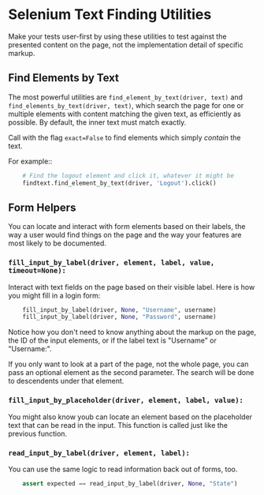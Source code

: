 # Selenium Text Finding Utilities

Make your tests user-first by using these utilities to test against the
presented content on the page, not the implementation detail of specific
markup.

## Find Elements by Text

The most powerful utilities are `find_element_by_text(driver, text)` and
`find_elements_by_text(driver, text)`, which search the page for one or
multiple elements with content matching the given text, as efficiently as
possible. By default, the inner text must match exactly.


Call with the flag `exact=False` to find elements which simply
_contain_ the text.

For example::

```python
    # Find the logout element and click it, whatever it might be
    findtext.find_element_by_text(driver, 'Logout').click()
```

## Form Helpers

You can locate and interact with form elements based on their labels, the
way a user would find things on the page and the way your features are most
likely to be documented.

### `fill_input_by_label(driver, element, label, value, timeout=None):`

Interact with text fields on the page based on their visible label. Here is
how you might fill in a login form:

```python
    fill_input_by_label(driver, None, "Username", username)
    fill_input_by_label(driver, None, "Password", username)
```

Notice how you don't need to know anything about the markup on the page, the
ID of the input elements, or if the label text is "Username" or
"Username:".

If you only want to look at a part of the page, not the whole page, you can
pass an optional element as the second parameter. The search will be done
to descendents under that element.

### `fill_input_by_placeholder(driver, element, label, value):`

You might also know youb can locate an element based on the placeholder text
that can be read in the input. This function is called just like the previous
function.

### `read_input_by_label(driver, element, label):`

You can use the same logic to read information back out of forms, too.

```python
    assert expected == read_input_by_label(driver, None, "State")
```
